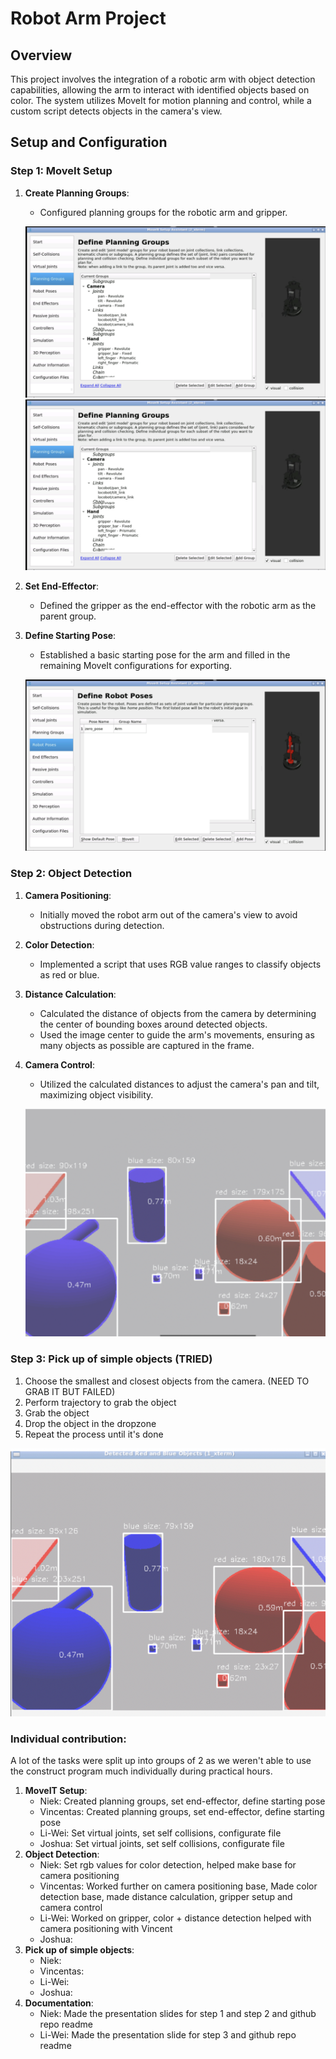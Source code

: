 # Robot Arm Project

## Overview
This project involves the integration of a robotic arm with object detection capabilities, allowing the arm to interact with identified objects based on color. The system utilizes MoveIt for motion planning and control, while a custom script detects objects in the camera's view.

## Setup and Configuration

### Step 1: MoveIt Setup
1. **Create Planning Groups**:
   - Configured planning groups for the robotic arm and gripper.
  
   ![Screenshot 1](ConstructScreenshots/planninggroup.png)
   <img src="ConstructScreenshots/planninggroup.png" alt="Screenshot 1" width="500" />

   
3. **Set End-Effector**:
   - Defined the gripper as the end-effector with the robotic arm as the parent group.
   
4. **Define Starting Pose**:
   - Established a basic starting pose for the arm and filled in the remaining MoveIt configurations for exporting.
  
   ![Screenshot 2](ConstructScreenshots/robotpose.png)

### Step 2: Object Detection
1. **Camera Positioning**:
   - Initially moved the robot arm out of the camera's view to avoid obstructions during detection.

2. **Color Detection**:
   - Implemented a script that uses RGB value ranges to classify objects as red or blue.

3. **Distance Calculation**:
   - Calculated the distance of objects from the camera by determining the center of bounding boxes around detected objects.
   - Used the image center to guide the arm's movements, ensuring as many objects as possible are captured in the frame.

4. **Camera Control**:
   - Utilized the calculated distances to adjust the camera's pan and tilt, maximizing object visibility.
  
   ![Screenshot 3](ConstructScreenshots/camreaimage1.png)

### Step 3: Pick up of simple objects (TRIED)
1. Choose the smallest and closest objects from the camera. (NEED TO GRAB IT BUT FAILED)
2. Perform trajectory to grab the object
3. Grab the object 
4. Drop the object in the dropzone
5. Repeat the process until it's done

![Screenshot 4](ConstructScreenshots/cameraimage2.png)


### Individual contribution:

A lot of the tasks were split up into groups of 2 as we weren't able to use the construct program much individually during practical hours.

1. **MoveIT Setup**:
   - Niek: Created planning groups, set end-effector, define starting pose
   - Vincentas: Created planning groups, set end-effector, define starting pose
   - Li-Wei: Set virtual joints, set self collisions, configurate file
   - Joshua: Set virtual joints, set self collisions, configurate file
2. **Object Detection**:
   - Niek: Set rgb values for color detection, helped make base for camera positioning
   - Vincentas: Worked further on camera positioning base, Made color detection base, made distance calculation, gripper setup and camera control
   - Li-Wei: Worked on gripper, color + distance detection helped with camera positioning with Vincent
   - Joshua:
3. **Pick up of simple objects**:
   - Niek:
   - Vincentas: 
   - Li-Wei: 
   - Joshua:
4. **Documentation**:
   - Niek: Made the presentation slides for step 1 and step 2 and github repo readme
   - Li-Wei: Made the presentation slide for step 3 and github repo readme
